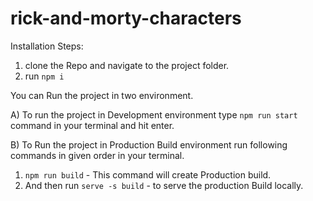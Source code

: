 # rick-and-morty-characters


Installation Steps:
1. clone the Repo and navigate to the project folder.
2. run `npm i`

You can Run the project in two environment.

A) To run the project in Development environment type  `npm run start` command in your terminal and hit enter.


B) To Run the project in Production Build environment run following commands in given order in your terminal.
1. `npm run build` - This command will create Production build.
2. And then run `serve -s build` - to serve the production Build locally.

